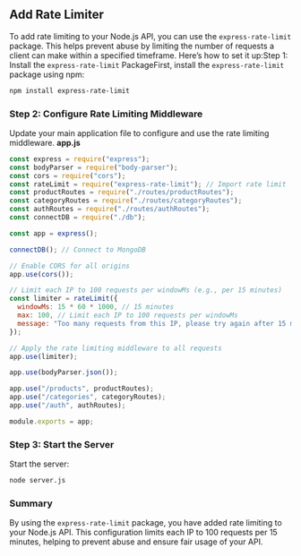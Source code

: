 ## Add Rate Limiter

To add rate limiting to your Node.js API, you can use the `express-rate-limit` package. This helps prevent abuse by limiting the number of requests a client can make within a specified timeframe. Here’s how to set it up:Step 1: Install the `express-rate-limit` PackageFirst, install the `express-rate-limit` package using npm:

```bash
npm install express-rate-limit
```

### Step 2: Configure Rate Limiting Middleware

Update your main application file to configure and use the rate limiting middleware.
**app.js**

```javascript
const express = require("express");
const bodyParser = require("body-parser");
const cors = require("cors");
const rateLimit = require("express-rate-limit"); // Import rate limit
const productRoutes = require("./routes/productRoutes");
const categoryRoutes = require("./routes/categoryRoutes");
const authRoutes = require("./routes/authRoutes");
const connectDB = require("./db");

const app = express();

connectDB(); // Connect to MongoDB

// Enable CORS for all origins
app.use(cors());

// Limit each IP to 100 requests per windowMs (e.g., per 15 minutes)
const limiter = rateLimit({
  windowMs: 15 * 60 * 1000, // 15 minutes
  max: 100, // Limit each IP to 100 requests per windowMs
  message: "Too many requests from this IP, please try again after 15 minutes",
});

// Apply the rate limiting middleware to all requests
app.use(limiter);

app.use(bodyParser.json());

app.use("/products", productRoutes);
app.use("/categories", categoryRoutes);
app.use("/auth", authRoutes);

module.exports = app;
```

### Step 3: Start the Server

Start the server:

```bash
node server.js
```

### Summary

By using the `express-rate-limit` package, you have added rate limiting to your Node.js API. This configuration limits each IP to 100 requests per 15 minutes, helping to prevent abuse and ensure fair usage of your API.
